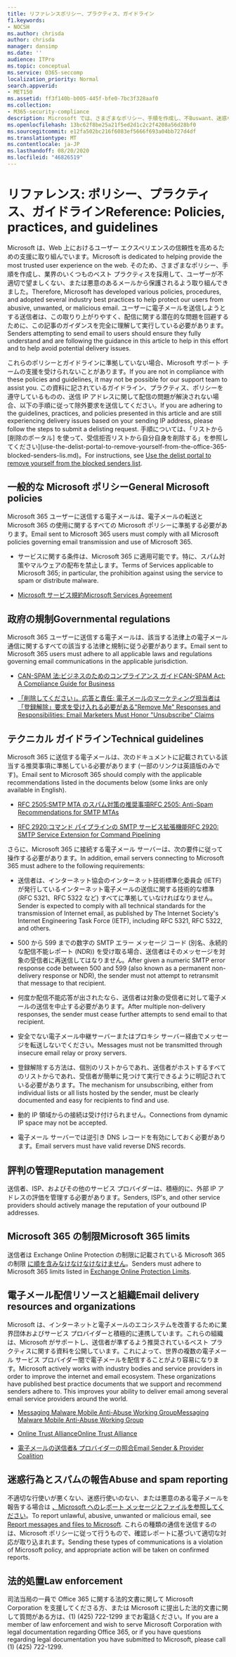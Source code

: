 ```yaml
---
title: リファレンスポリシー、プラクティス、ガイドライン
f1.keywords:
- NOCSH
ms.author: chrisda
author: chrisda
manager: dansimp
ms.date: ''
audience: ITPro
ms.topic: conceptual
ms.service: O365-seccomp
localization_priority: Normal
search.appverid:
- MET150
ms.assetid: ff3f140b-b005-445f-bfe0-7bc3f328aaf0
ms.collection:
- M365-security-compliance
description: Microsoft では、さまざまなポリシー、手順を作成し、不Buswant、迷惑な、または悪意のある電子メールからユーザーを保護するために、さまざまなポリシー、手順を作成し、導入しています。
ms.openlocfilehash: 13bc62f8be25a21f5ed2d1c2c2f4208a56d28bf0
ms.sourcegitcommit: e12fa502bc216f6083ef5666f693a04bb727d4df
ms.translationtype: MT
ms.contentlocale: ja-JP
ms.lasthandoff: 08/20/2020
ms.locfileid: "46826519"
---
```

# <a name="reference-policies-practices-and-guidelines"></a><span data-ttu-id="292e3-103">リファレンス: ポリシー、プラクティス、ガイドライン</span><span class="sxs-lookup"><span data-stu-id="292e3-103">Reference: Policies, practices, and guidelines</span></span>

<span data-ttu-id="292e3-104">Microsoft は、Web 上におけるユーザー エクスペリエンスの信頼性を高めるための支援に取り組んでいます。</span><span class="sxs-lookup"><span data-stu-id="292e3-104">Microsoft is dedicated to helping provide the most trusted user experience on the web.</span></span> <span data-ttu-id="292e3-105">そのため、さまざまなポリシー、手順を作成し、業界のいくつものベスト プラクティスを採用して、ユーザーが不適切で望ましくない、または悪意のあるメールから保護されるよう取り組んできました。</span><span class="sxs-lookup"><span data-stu-id="292e3-105">Therefore, Microsoft has developed various policies, procedures, and adopted several industry best practices to help protect our users from abusive, unwanted, or malicious email.</span></span> <span data-ttu-id="292e3-106">ユーザーに電子メールを送信しようとする送信者は、この取りり上がりやすく、配信に関する潜在的な問題を回避するために、この記事のガイダンスを完全に理解して実行している必要があります。</span><span class="sxs-lookup"><span data-stu-id="292e3-106">Senders attempting to send email to users should ensure they fully understand and are following the guidance in this article to help in this effort and to help avoid potential delivery issues.</span></span>

<span data-ttu-id="292e3-107">これらのポリシーとガイドラインに準拠していない場合、Microsoft サポート チームの支援を受けられないことがあります。</span><span class="sxs-lookup"><span data-stu-id="292e3-107">If you are not in compliance with these policies and guidelines, it may not be possible for our support team to assist you.</span></span> <span data-ttu-id="292e3-108">この資料に記されているガイドライン、プラクティス、ポリシーを遵守しているものの、送信 IP アドレスに関して配信の問題が解決されない場合、以下の手順に従って除外要求を送信してください。</span><span class="sxs-lookup"><span data-stu-id="292e3-108">If you are adhering to the guidelines, practices, and policies presented in this article and are still experiencing delivery issues based on your sending IP address, please follow the steps to submit a delisting request.</span></span> <span data-ttu-id="292e3-109">手順については、「リストから [削除のポータル] を使って、受信拒否リストから自分自身を削除する」を参照してください](use-the-delist-portal-to-remove-yourself-from-the-office-365-blocked-senders-lis.md)。</span><span class="sxs-lookup"><span data-stu-id="292e3-109">For instructions, see [Use the delist portal to remove yourself from the blocked senders list](use-the-delist-portal-to-remove-yourself-from-the-office-365-blocked-senders-lis.md).</span></span>

## <a name="general-microsoft-policies"></a><span data-ttu-id="292e3-110">一般的な Microsoft ポリシー</span><span class="sxs-lookup"><span data-stu-id="292e3-110">General Microsoft policies</span></span>

<span data-ttu-id="292e3-111">Microsoft 365 ユーザーに送信する電子メールは、電子メールの転送と Microsoft 365 の使用に関するすべての Microsoft ポリシーに準拠する必要があります。</span><span class="sxs-lookup"><span data-stu-id="292e3-111">Email sent to Microsoft 365 users must comply with all Microsoft policies governing email transmission and use of Microsoft 365.</span></span>

- <span data-ttu-id="292e3-112">サービスに関する条件は、Microsoft 365 に適用可能です。特に、スパム対策やマルウェアの配布を禁止します。</span><span class="sxs-lookup"><span data-stu-id="292e3-112">Terms of Services applicable to Microsoft 365; in particular, the prohibition against using the service to spam or distribute malware.</span></span>

- [<span data-ttu-id="292e3-113">Microsoft サービス規約</span><span class="sxs-lookup"><span data-stu-id="292e3-113">Microsoft Services Agreement</span></span>](https://www.microsoft.com/servicesagreement/)

## <a name="governmental-regulations"></a><span data-ttu-id="292e3-114">政府の規制</span><span class="sxs-lookup"><span data-stu-id="292e3-114">Governmental regulations</span></span>

<span data-ttu-id="292e3-115">Microsoft 365 ユーザーに送信する電子メールは、該当する法律上の電子メール通信に関するすべての該当する法律と規制に従う必要があります。</span><span class="sxs-lookup"><span data-stu-id="292e3-115">Email sent to Microsoft 365 users must adhere to all applicable laws and regulations governing email communications in the applicable jurisdiction.</span></span>

- [<span data-ttu-id="292e3-116">CAN-SPAM 法:ビジネスのためのコンプライアンス ガイド</span><span class="sxs-lookup"><span data-stu-id="292e3-116">CAN-SPAM Act: A Compliance Guide for Business</span></span>](https://www.ftc.gov/tips-advice/business-center/guidance/can-spam-act-compliance-guide-business)

- [<span data-ttu-id="292e3-117">「削除してください」。応答と責任: 電子メールのマーケティング担当者は「登録解除」要求を受け入れる必要がある</span><span class="sxs-lookup"><span data-stu-id="292e3-117">"Remove Me" Responses and Responsibilities: Email Marketers Must Honor "Unsubscribe" Claims</span></span>](https://www.lawpublish.com/ftc-emai-marketers-unsubscribe-claims.mdl)

## <a name="technical-guidelines"></a><span data-ttu-id="292e3-118">テクニカル ガイドライン</span><span class="sxs-lookup"><span data-stu-id="292e3-118">Technical guidelines</span></span>

<span data-ttu-id="292e3-119">Microsoft 365 に送信する電子メールは、次のドキュメントに記載されている該当する推奨事項に準拠している必要があります (一部のリンクは英語版のみです)。</span><span class="sxs-lookup"><span data-stu-id="292e3-119">Email sent to Microsoft 365 should comply with the applicable recommendations listed in the documents below (some links are only available in English).</span></span>

- [<span data-ttu-id="292e3-120">RFC 2505:SMTP MTA のスパム対策の推奨事項</span><span class="sxs-lookup"><span data-stu-id="292e3-120">RFC 2505: Anti-Spam Recommendations for SMTP MTAs</span></span>](https://www.ietf.org/rfc/rfc2505.txt)

- [<span data-ttu-id="292e3-121">RFC 2920:コマンド パイプラインの SMTP サービス拡張機能</span><span class="sxs-lookup"><span data-stu-id="292e3-121">RFC 2920: SMTP Service Extension for Command Pipelining</span></span>](https://www.ietf.org/rfc/rfc2920.txt)

<span data-ttu-id="292e3-122">さらに、Microsoft 365 に接続する電子メール サーバーは、次の要件に従って操作する必要があります。</span><span class="sxs-lookup"><span data-stu-id="292e3-122">In addition, email servers connecting to Microsoft 365 must adhere to the following requirements:</span></span>

- <span data-ttu-id="292e3-123">送信者は、インターネット協会のインターネット技術標準化委員会 (IETF) が発行しているインターネット電子メールの送信に関する技術的な標準 (RFC 5321、RFC 5322 など) すべてに準拠していなければなりません。</span><span class="sxs-lookup"><span data-stu-id="292e3-123">Sender is expected to comply with all technical standards for the transmission of Internet email, as published by The Internet Society's Internet Engineering Task Force (IETF), including RFC 5321, RFC 5322, and others.</span></span>

- <span data-ttu-id="292e3-124">500 から 599 までの数字の SMTP エラー メッセージ コード (別名、永続的な配信不能レポート (NDR)) を受け取る場合、送信者はそのメッセージを対象の受信者に再送信してはなりません。</span><span class="sxs-lookup"><span data-stu-id="292e3-124">After given a numeric SMTP error response code between 500 and 599 (also known as a permanent non-delivery response or NDR), the sender must not attempt to retransmit that message to that recipient.</span></span>

- <span data-ttu-id="292e3-125">何度か配信不能応答が出されたなら、送信者は対象の受信者に対して電子メールの送信を中止する必要があります。</span><span class="sxs-lookup"><span data-stu-id="292e3-125">After multiple non-delivery responses, the sender must cease further attempts to send email to that recipient.</span></span>

- <span data-ttu-id="292e3-126">安全でない電子メール中継サーバーまたはプロキシ サーバー経由でメッセージを転送しないでください。</span><span class="sxs-lookup"><span data-stu-id="292e3-126">Messages must not be transmitted through insecure email relay or proxy servers.</span></span>

- <span data-ttu-id="292e3-127">登録解除する方法は、個別のリストからであれ、送信者がホストするすべてのリストからであれ、受信者が簡単に見つけて実行できるように明記されている必要があります。</span><span class="sxs-lookup"><span data-stu-id="292e3-127">The mechanism for unsubscribing, either from individual lists or all lists hosted by the sender, must be clearly documented and easy for recipients to find and use.</span></span>

- <span data-ttu-id="292e3-128">動的 IP 領域からの接続は受け付けられません。</span><span class="sxs-lookup"><span data-stu-id="292e3-128">Connections from dynamic IP space may not be accepted.</span></span>

- <span data-ttu-id="292e3-129">電子メール サーバーでは逆引き DNS レコードを有効にしておく必要があります。</span><span class="sxs-lookup"><span data-stu-id="292e3-129">Email servers must have valid reverse DNS records.</span></span>

## <a name="reputation-management"></a><span data-ttu-id="292e3-130">評判の管理</span><span class="sxs-lookup"><span data-stu-id="292e3-130">Reputation management</span></span>

<span data-ttu-id="292e3-131">送信者、ISP、およびその他のサービス プロバイダーは、積極的に、外部 IP アドレスの評価を管理する必要があります。</span><span class="sxs-lookup"><span data-stu-id="292e3-131">Senders, ISP's, and other service providers should actively manage the reputation of your outbound IP addresses.</span></span>

## <a name="microsoft-365-limits"></a><span data-ttu-id="292e3-132">Microsoft 365 の制限</span><span class="sxs-lookup"><span data-stu-id="292e3-132">Microsoft 365 limits</span></span>

<span data-ttu-id="292e3-133">送信者は Exchange Online Protection の制限に記載されている Microsoft 365 の制限 [に順を含みなけなけなけなけません](https://docs.microsoft.com/office365/servicedescriptions/exchange-online-protection-service-description/exchange-online-protection-limits)。</span><span class="sxs-lookup"><span data-stu-id="292e3-133">Senders must adhere to Microsoft 365 limits listed in [Exchange Online Protection Limits](https://docs.microsoft.com/office365/servicedescriptions/exchange-online-protection-service-description/exchange-online-protection-limits).</span></span>

## <a name="email-delivery-resources-and-organizations"></a><span data-ttu-id="292e3-134">電子メール配信リソースと組織</span><span class="sxs-lookup"><span data-stu-id="292e3-134">Email delivery resources and organizations</span></span>

<span data-ttu-id="292e3-p103">Microsoft は、インターネットと電子メールのエコシステムを改善するために業界団体およびサービス プロバイダーと積極的に連携しています。これらの組織は、Microsoft がサポートし、送信者が準ずるよう推奨されているベスト プラクティスに関する資料を公開しています。これによって、世界の複数の電子メール サービス プロバイダー間で電子メールを配信することがより容易になります。</span><span class="sxs-lookup"><span data-stu-id="292e3-p103">Microsoft actively works with industry bodies and service providers in order to improve the internet and email ecosystem. These organizations have published best practice documents that we support and recommend senders adhere to. This improves your ability to deliver email among several email service providers around the world.</span></span>

- [<span data-ttu-id="292e3-138">Messaging Malware Mobile Anti-Abuse Working Group</span><span class="sxs-lookup"><span data-stu-id="292e3-138">Messaging Malware Mobile Anti-Abuse Working Group</span></span>](https://www.m3aawg.org/)

- [<span data-ttu-id="292e3-139">Online Trust Alliance</span><span class="sxs-lookup"><span data-stu-id="292e3-139">Online Trust Alliance</span></span>](https://www.otalliance.org/resources)

- [<span data-ttu-id="292e3-140">電子メールの送信者& プロバイダーの照合</span><span class="sxs-lookup"><span data-stu-id="292e3-140">Email Sender & Provider Coalition</span></span>](https://www.espcoalition.org/)

## <a name="abuse-and-spam-reporting"></a><span data-ttu-id="292e3-141">迷惑行為とスパムの報告</span><span class="sxs-lookup"><span data-stu-id="292e3-141">Abuse and spam reporting</span></span>

<span data-ttu-id="292e3-142">不適切な行使いが悪くない、迷惑行使いのない、または悪意のある電子メールを報告する場合は [、Microsoft へのレポート メッセージとファイルを参照してください](report-junk-email-messages-to-microsoft.md)。</span><span class="sxs-lookup"><span data-stu-id="292e3-142">To report unlawful, abusive, unwanted or malicious email, see [Report messages and files to Microsoft](report-junk-email-messages-to-microsoft.md).</span></span> <span data-ttu-id="292e3-143">これらの種類の通信を送信するのは、Microsoft ポリシーに従って行うもので、確認レポートに基づいて適切な対応が取り込まれます。</span><span class="sxs-lookup"><span data-stu-id="292e3-143">Sending these types of communications is a violation of Microsoft policy, and appropriate action will be taken on confirmed reports.</span></span>

## <a name="law-enforcement"></a><span data-ttu-id="292e3-144">法的処置</span><span class="sxs-lookup"><span data-stu-id="292e3-144">Law enforcement</span></span>

<span data-ttu-id="292e3-145">司法当局の一員で Office 365 に関する法的文書に関して Microsoft Corporation を支援してくださる方、または Microsoft に提出した法的文書に関して質問がある方は、(1) (425) 722-1299 までお電話ください。</span><span class="sxs-lookup"><span data-stu-id="292e3-145">If you are a member of law enforcement and wish to serve Microsoft Corporation with legal documentation regarding Office 365, or if you have questions regarding legal documentation you have submitted to Microsoft, please call (1) (425) 722-1299.</span></span>
